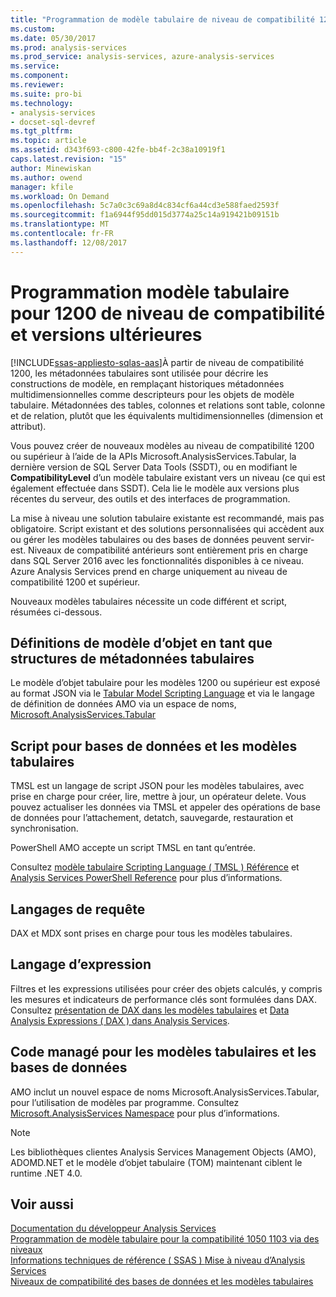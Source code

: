 ```yaml
---
title: "Programmation de modèle tabulaire de niveau de compatibilité 1200 | Documents Microsoft"
ms.custom: 
ms.date: 05/30/2017
ms.prod: analysis-services
ms.prod_service: analysis-services, azure-analysis-services
ms.service: 
ms.component: 
ms.reviewer: 
ms.suite: pro-bi
ms.technology:
- analysis-services
- docset-sql-devref
ms.tgt_pltfrm: 
ms.topic: article
ms.assetid: d343f693-c800-42fe-bb4f-2c38a10919f1
caps.latest.revision: "15"
author: Minewiskan
ms.author: owend
manager: kfile
ms.workload: On Demand
ms.openlocfilehash: 5c7a0c3c69a8d4c834cf6a44cd3e588faed2593f
ms.sourcegitcommit: f1a6944f95dd015d3774a25c14a919421b09151b
ms.translationtype: MT
ms.contentlocale: fr-FR
ms.lasthandoff: 12/08/2017
---
```

# <a name="tabular-model-programming-for-compatibility-level-1200-and-higher"></a>Programmation modèle tabulaire pour 1200 de niveau de compatibilité et versions ultérieures
[!INCLUDE[ssas-appliesto-sqlas-aas](../../includes/ssas-appliesto-sqlas-aas.md)]À partir de niveau de compatibilité 1200, les métadonnées tabulaires sont utilisée pour décrire les constructions de modèle, en remplaçant historiques métadonnées multidimensionnelles comme descripteurs pour les objets de modèle tabulaire. Métadonnées des tables, colonnes et relations sont table, colonne et de relation, plutôt que les équivalents multidimensionnelles (dimension et attribut).  
  
Vous pouvez créer de nouveaux modèles au niveau de compatibilité 1200 ou supérieur à l’aide de la APIs Microsoft.AnalysisServices.Tabular, la dernière version de SQL Server Data Tools (SSDT), ou en modifiant le **CompatibilityLevel** d’un modèle tabulaire existant vers un niveau (ce qui est également effectuée dans SSDT). Cela lie le modèle aux versions plus récentes du serveur, des outils et des interfaces de programmation.   
  
La mise à niveau une solution tabulaire existante est recommandé, mais pas obligatoire. Script existant et des solutions personnalisées qui accèdent aux ou gérer les modèles tabulaires ou des bases de données peuvent servir-est. Niveaux de compatibilité antérieurs sont entièrement pris en charge dans SQL Server 2016 avec les fonctionnalités disponibles à ce niveau. Azure Analysis Services prend en charge uniquement au niveau de compatibilité 1200 et supérieur.
  
 Nouveaux modèles tabulaires nécessite un code différent et script, résumées ci-dessous.  
  
## <a name="object-model-definitions-as-tabular-metadata-constructs"></a>Définitions de modèle d’objet en tant que structures de métadonnées tabulaires  
 Le modèle d’objet tabulaire pour les modèles 1200 ou supérieur est exposé au format JSON via le [Tabular Model Scripting Language](../../analysis-services/tabular-model-scripting-language-tmsl-reference.md) et via le langage de définition de données AMO via un espace de noms, [Microsoft.AnalysisServices.Tabular](http://msdn.microsoft.com/library/microsoft.analysisservices.tabular.aspx)

## <a name="script-for-tabular-models-and-databases"></a>Script pour bases de données et les modèles tabulaires  
 TMSL est un langage de script JSON pour les modèles tabulaires, avec prise en charge pour créer, lire, mettre à jour, un opérateur delete. Vous pouvez actualiser les données via TMSL et appeler des opérations de base de données pour l’attachement, detatch, sauvegarde, restauration et synchronisation.  
  
 PowerShell AMO accepte un script TMSL en tant qu’entrée.  
  
 Consultez [modèle tabulaire Scripting Language &#40; TMSL &#41; Référence](../../analysis-services/tabular-model-scripting-language-tmsl-reference.md) et [Analysis Services PowerShell Reference](../../analysis-services/powershell/analysis-services-powershell-reference.md) pour plus d’informations.  
  
## <a name="query-languages"></a>Langages de requête  
 DAX et MDX sont prises en charge pour tous les modèles tabulaires.  
  
## <a name="expression-language"></a>Langage d’expression  
 Filtres et les expressions utilisées pour créer des objets calculés, y compris les mesures et indicateurs de performance clés sont formulées dans DAX. Consultez [présentation de DAX dans les modèles tabulaires](../../analysis-services/tabular-models/understanding-dax-in-tabular-models-ssas-tabular.md) et [Data Analysis Expressions &#40; DAX &#41; dans Analysis Services](http://msdn.microsoft.com/library/abb336c9-3346-4cab-b91b-90f93f4575e5).  
  
## <a name="managed-code-for-tabular-models-and-databases"></a>Code managé pour les modèles tabulaires et les bases de données  
 AMO inclut un nouvel espace de noms Microsoft.AnalysisServices.Tabular, pour l’utilisation de modèles par programme. Consultez [Microsoft.AnalysisServices Namespace](https://msdn.microsoft.com/library/ms146720\(SQL.130\).aspx) pour plus d’informations.  
  
> [!NOTE]  
>  Les bibliothèques clientes Analysis Services Management Objects (AMO), ADOMD.NET et le modèle d’objet tabulaire (TOM) maintenant ciblent le runtime .NET 4.0.   
  
## <a name="see-also"></a>Voir aussi  
 [Documentation du développeur Analysis Services](../../analysis-services/analysis-services-developer-documentation.md)   
 [Programmation de modèle tabulaire pour la compatibilité 1050 1103 via des niveaux](../../analysis-services/tabular-model-programming-compatibility-levels-1050-1103/tabular-model-programming-for-compatibility-levels-1050-through-1103.md)   
 [Informations techniques de référence &#40; SSAS &#41; ](../../analysis-services/powershell/technical-reference-ssas.md) [Mise à niveau d’Analysis Services](../../database-engine/install-windows/upgrade-analysis-services.md)  
 [Niveaux de compatibilité des bases de données et les modèles tabulaires](../../analysis-services/tabular-model-programming-compatibility-levels-1050-1103/tabular-model-programming-for-compatibility-levels-1050-through-1103.md)  
  
  
